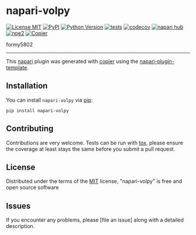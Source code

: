 # napari-volpy

[![License MIT](https://img.shields.io/pypi/l/napari-volpy.svg?color=green)](https://github.com/caiwenhao/napari-volpy/raw/main/LICENSE)
[![PyPI](https://img.shields.io/pypi/v/napari-volpy.svg?color=green)](https://pypi.org/project/napari-volpy)
[![Python Version](https://img.shields.io/pypi/pyversions/napari-volpy.svg?color=green)](https://python.org)
[![tests](https://github.com/caiwenhao/napari-volpy/workflows/tests/badge.svg)](https://github.com/caiwenhao/napari-volpy/actions)
[![codecov](https://codecov.io/gh/caiwenhao/napari-volpy/branch/main/graph/badge.svg)](https://codecov.io/gh/caiwenhao/napari-volpy)
[![napari hub](https://img.shields.io/endpoint?url=https://api.napari-hub.org/shields/napari-volpy)](https://napari-hub.org/plugins/napari-volpy)
[![npe2](https://img.shields.io/badge/plugin-npe2-blue?link=https://napari.org/stable/plugins/index.html)](https://napari.org/stable/plugins/index.html)
[![Copier](https://img.shields.io/endpoint?url=https://raw.githubusercontent.com/copier-org/copier/master/img/badge/badge-grayscale-inverted-border-purple.json)](https://github.com/copier-org/copier)

formy5802

----------------------------------

This [napari] plugin was generated with [copier] using the [napari-plugin-template].

<!--
Don't miss the full getting started guide to set up your new package:
https://github.com/napari/napari-plugin-template#getting-started

and review the napari docs for plugin developers:
https://napari.org/stable/plugins/index.html
-->

## Installation

You can install `napari-volpy` via [pip]:

    pip install napari-volpy




## Contributing

Contributions are very welcome. Tests can be run with [tox], please ensure
the coverage at least stays the same before you submit a pull request.

## License

Distributed under the terms of the [MIT] license,
"napari-volpy" is free and open source software

## Issues

If you encounter any problems, please [file an issue] along with a detailed description.

[napari]: https://github.com/napari/napari
[copier]: https://copier.readthedocs.io/en/stable/
[@napari]: https://github.com/napari
[MIT]: http://opensource.org/licenses/MIT
[BSD-3]: http://opensource.org/licenses/BSD-3-Clause
[GNU GPL v3.0]: http://www.gnu.org/licenses/gpl-3.0.txt
[GNU LGPL v3.0]: http://www.gnu.org/licenses/lgpl-3.0.txt
[Apache Software License 2.0]: http://www.apache.org/licenses/LICENSE-2.0
[Mozilla Public License 2.0]: https://www.mozilla.org/media/MPL/2.0/index.txt
[napari-plugin-template]: https://github.com/napari/napari-plugin-template

[napari]: https://github.com/napari/napari
[tox]: https://tox.readthedocs.io/en/latest/
[pip]: https://pypi.org/project/pip/
[PyPI]: https://pypi.org/
